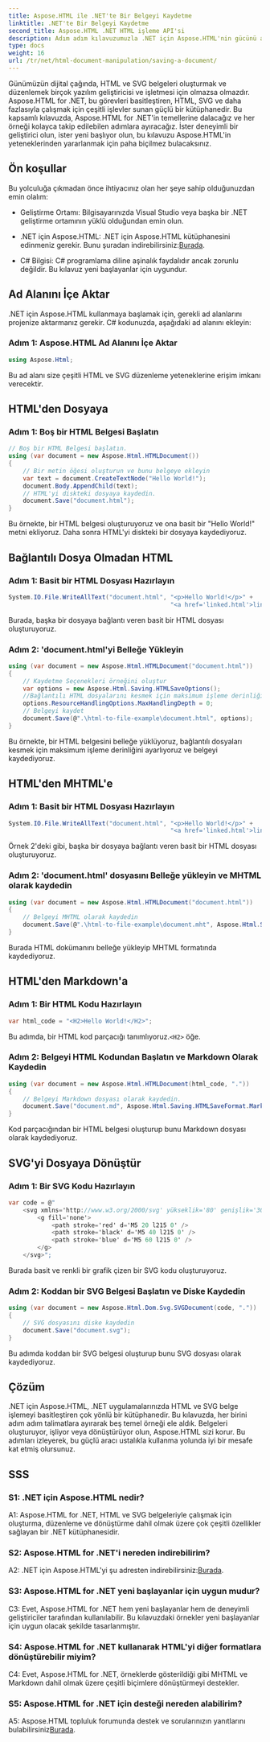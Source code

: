 ```yaml
---
title: Aspose.HTML ile .NET'te Bir Belgeyi Kaydetme
linktitle: .NET'te Bir Belgeyi Kaydetme
second_title: Aspose.HTML .NET HTML işleme API'si
description: Adım adım kılavuzumuzla .NET için Aspose.HTML'nin gücünü açığa çıkarın. HTML ve SVG belgeleri oluşturmayı, düzenlemeyi ve dönüştürmeyi öğrenin
type: docs
weight: 16
url: /tr/net/html-document-manipulation/saving-a-document/
---
```


Günümüzün dijital çağında, HTML ve SVG belgeleri oluşturmak ve düzenlemek birçok yazılım geliştiricisi ve işletmesi için olmazsa olmazdır. Aspose.HTML for .NET, bu görevleri basitleştiren, HTML, SVG ve daha fazlasıyla çalışmak için çeşitli işlevler sunan güçlü bir kütüphanedir. Bu kapsamlı kılavuzda, Aspose.HTML for .NET'in temellerine dalacağız ve her örneği kolayca takip edilebilen adımlara ayıracağız. İster deneyimli bir geliştirici olun, ister yeni başlıyor olun, bu kılavuzu Aspose.HTML'in yeteneklerinden yararlanmak için paha biçilmez bulacaksınız.

## Ön koşullar

Bu yolculuğa çıkmadan önce ihtiyacınız olan her şeye sahip olduğunuzdan emin olalım:

- Geliştirme Ortamı: Bilgisayarınızda Visual Studio veya başka bir .NET geliştirme ortamının yüklü olduğundan emin olun.

- .NET için Aspose.HTML: .NET için Aspose.HTML kütüphanesini edinmeniz gerekir. Bunu şuradan indirebilirsiniz:[Burada](https://releases.aspose.com/html/net/).

- C# Bilgisi: C# programlama diline aşinalık faydalıdır ancak zorunlu değildir. Bu kılavuz yeni başlayanlar için uygundur.

## Ad Alanını İçe Aktar

.NET için Aspose.HTML kullanmaya başlamak için, gerekli ad alanlarını projenize aktarmanız gerekir. C# kodunuzda, aşağıdaki ad alanını ekleyin:

### Adım 1: Aspose.HTML Ad Alanını İçe Aktar
```csharp
using Aspose.Html;
```

Bu ad alanı size çeşitli HTML ve SVG düzenleme yeteneklerine erişim imkanı verecektir.

## HTML'den Dosyaya

### Adım 1: Boş bir HTML Belgesi Başlatın
```csharp
// Boş bir HTML Belgesi başlatın.
using (var document = new Aspose.Html.HTMLDocument())
{
    // Bir metin öğesi oluşturun ve bunu belgeye ekleyin
    var text = document.CreateTextNode("Hello World!");
    document.Body.AppendChild(text);
    // HTML'yi diskteki dosyaya kaydedin.
    document.Save("document.html");
}
```

Bu örnekte, bir HTML belgesi oluşturuyoruz ve ona basit bir "Hello World!" metni ekliyoruz. Daha sonra HTML'yi diskteki bir dosyaya kaydediyoruz.

## Bağlantılı Dosya Olmadan HTML

### Adım 1: Basit bir HTML Dosyası Hazırlayın
```csharp
System.IO.File.WriteAllText("document.html", "<p>Hello World!</p>" +
                                             "<a href='linked.html'>linked file</a>");
```

Burada, başka bir dosyaya bağlantı veren basit bir HTML dosyası oluşturuyoruz.

### Adım 2: 'document.html'yi Belleğe Yükleyin
```csharp
using (var document = new Aspose.Html.HTMLDocument("document.html"))
{
    // Kaydetme Seçenekleri örneğini oluştur
    var options = new Aspose.Html.Saving.HTMLSaveOptions();
    //Bağlantılı HTML dosyalarını kesmek için maksimum işleme derinliğini 0 olarak ayarlayın.
    options.ResourceHandlingOptions.MaxHandlingDepth = 0;
    // Belgeyi kaydet
    document.Save(@".\html-to-file-example\document.html", options);
}
```

Bu örnekte, bir HTML belgesini belleğe yüklüyoruz, bağlantılı dosyaları kesmek için maksimum işleme derinliğini ayarlıyoruz ve belgeyi kaydediyoruz. 

## HTML'den MHTML'e

### Adım 1: Basit bir HTML Dosyası Hazırlayın
```csharp
System.IO.File.WriteAllText("document.html", "<p>Hello World!</p>" +
                                             "<a href='linked.html'>linked file</a>");
```

Örnek 2'deki gibi, başka bir dosyaya bağlantı veren basit bir HTML dosyası oluşturuyoruz.

### Adım 2: 'document.html' dosyasını Belleğe yükleyin ve MHTML olarak kaydedin
```csharp
using (var document = new Aspose.Html.HTMLDocument("document.html"))
{
    // Belgeyi MHTML olarak kaydedin
    document.Save(@".\html-to-file-example\document.mht", Aspose.Html.Saving.HTMLSaveFormat.MHTML);
}
```

Burada HTML dokümanını belleğe yükleyip MHTML formatında kaydediyoruz.

## HTML'den Markdown'a

### Adım 1: Bir HTML Kodu Hazırlayın
```csharp
var html_code = "<H2>Hello World!</H2>";
```

 Bu adımda, bir HTML kod parçacığı tanımlıyoruz.`<H2>` öğe.

### Adım 2: Belgeyi HTML Kodundan Başlatın ve Markdown Olarak Kaydedin
```csharp
using (var document = new Aspose.Html.HTMLDocument(html_code, "."))
{
    // Belgeyi Markdown dosyası olarak kaydedin.
    document.Save("document.md", Aspose.Html.Saving.HTMLSaveFormat.Markdown);
}
```

Kod parçacığından bir HTML belgesi oluşturup bunu Markdown dosyası olarak kaydediyoruz.

## SVG'yi Dosyaya Dönüştür

### Adım 1: Bir SVG Kodu Hazırlayın
```csharp
var code = @"
    <svg xmlns='http://www.w3.org/2000/svg' yükseklik='80' genişlik='300'>
        <g fill='none'>
            <path stroke='red' d='M5 20 l215 0' />
            <path stroke='black' d='M5 40 l215 0' />
            <path stroke='blue' d='M5 60 l215 0' />
        </g>
    </svg>";
```

Burada basit ve renkli bir grafik çizen bir SVG kodu oluşturuyoruz.

### Adım 2: Koddan bir SVG Belgesi Başlatın ve Diske Kaydedin
```csharp
using (var document = new Aspose.Html.Dom.Svg.SVGDocument(code, "."))
{
    // SVG dosyasını diske kaydedin
    document.Save("document.svg");
}
```

Bu adımda koddan bir SVG belgesi oluşturup bunu SVG dosyası olarak kaydediyoruz.

## Çözüm

.NET için Aspose.HTML, .NET uygulamalarınızda HTML ve SVG belge işlemeyi basitleştiren çok yönlü bir kütüphanedir. Bu kılavuzda, her birini adım adım talimatlara ayırarak beş temel örneği ele aldık. Belgeleri oluşturuyor, işliyor veya dönüştürüyor olun, Aspose.HTML sizi korur. Bu adımları izleyerek, bu güçlü aracı ustalıkla kullanma yolunda iyi bir mesafe kat etmiş olursunuz.

## SSS

### S1: .NET için Aspose.HTML nedir?

A1: Aspose.HTML for .NET, HTML ve SVG belgeleriyle çalışmak için oluşturma, düzenleme ve dönüştürme dahil olmak üzere çok çeşitli özellikler sağlayan bir .NET kütüphanesidir.

### S2: Aspose.HTML for .NET'i nereden indirebilirim?

 A2: .NET için Aspose.HTML'yi şu adresten indirebilirsiniz:[Burada](https://releases.aspose.com/html/net/).

### S3: Aspose.HTML for .NET yeni başlayanlar için uygun mudur?

C3: Evet, Aspose.HTML for .NET hem yeni başlayanlar hem de deneyimli geliştiriciler tarafından kullanılabilir. Bu kılavuzdaki örnekler yeni başlayanlar için uygun olacak şekilde tasarlanmıştır.

### S4: Aspose.HTML for .NET kullanarak HTML'yi diğer formatlara dönüştürebilir miyim?

C4: Evet, Aspose.HTML for .NET, örneklerde gösterildiği gibi MHTML ve Markdown dahil olmak üzere çeşitli biçimlere dönüştürmeyi destekler.

### S5: Aspose.HTML for .NET için desteği nereden alabilirim?

 A5: Aspose.HTML topluluk forumunda destek ve sorularınızın yanıtlarını bulabilirsiniz[Burada](https://forum.aspose.com/).